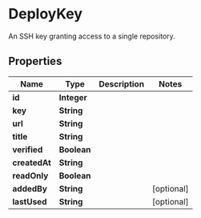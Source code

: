 

# DeployKey

An SSH key granting access to a single repository.

## Properties

| Name | Type | Description | Notes |
|------------ | ------------- | ------------- | -------------|
|**id** | **Integer** |  |  |
|**key** | **String** |  |  |
|**url** | **String** |  |  |
|**title** | **String** |  |  |
|**verified** | **Boolean** |  |  |
|**createdAt** | **String** |  |  |
|**readOnly** | **Boolean** |  |  |
|**addedBy** | **String** |  |  [optional] |
|**lastUsed** | **String** |  |  [optional] |



